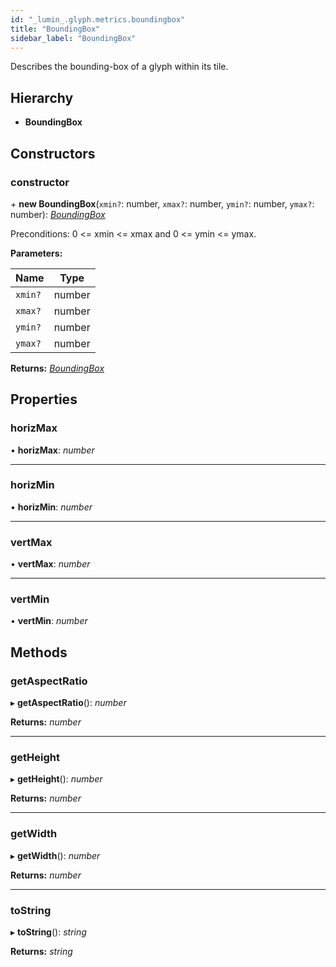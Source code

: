 ```yaml
---
id: "_lumin_.glyph.metrics.boundingbox"
title: "BoundingBox"
sidebar_label: "BoundingBox"
---
```


Describes the bounding-box of a glyph within its tile.

## Hierarchy

* **BoundingBox**

## Constructors

###  constructor

\+ **new BoundingBox**(`xmin?`: number, `xmax?`: number, `ymin?`: number, `ymax?`: number): *[BoundingBox](_lumin_.glyph.metrics.boundingbox.md)*

Preconditions: 0 <= xmin <= xmax and 0 <= ymin <= ymax.

**Parameters:**

Name | Type |
------ | ------ |
`xmin?` | number |
`xmax?` | number |
`ymin?` | number |
`ymax?` | number |

**Returns:** *[BoundingBox](_lumin_.glyph.metrics.boundingbox.md)*

## Properties

###  horizMax

• **horizMax**: *number*

___

###  horizMin

• **horizMin**: *number*

___

###  vertMax

• **vertMax**: *number*

___

###  vertMin

• **vertMin**: *number*

## Methods

###  getAspectRatio

▸ **getAspectRatio**(): *number*

**Returns:** *number*

___

###  getHeight

▸ **getHeight**(): *number*

**Returns:** *number*

___

###  getWidth

▸ **getWidth**(): *number*

**Returns:** *number*

___

###  toString

▸ **toString**(): *string*

**Returns:** *string*
